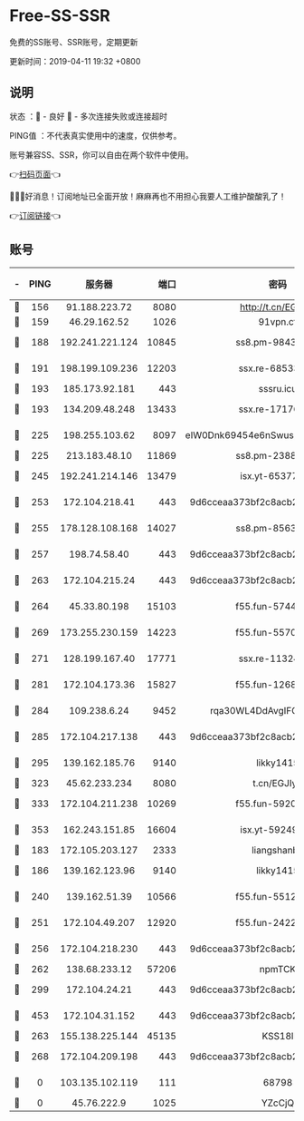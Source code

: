 # Free-SS-SSR

免费的SS账号、SSR账号，定期更新

更新时间：2019-04-11 19:32 +0800

## 说明

状态     ：🙂 - 良好 🙁 - 多次连接失败或连接超时

PING值   ：不代表真实使用中的速度，仅供参考。

账号兼容SS、SSR，你可以自由在两个软件中使用。

👉[扫码页面](https://liesauer.github.io/Free-SS-SSR/)👈

🎉🎉🎉好消息！订阅地址已全面开放！麻麻再也不用担心我要人工维护酸酸乳了！

👉[订阅链接](https://www.liesauer.net/yogurt/subscribe?ACCESS_TOKEN=DAYxR3mMaZAsaqUb)👈

## 账号

|-|PING|服务器|端口|密码|加密方式|区域|
|:----:|:----:|:-----:|-----:|:----:|:----:|:----:|
|🙂|156|91.188.223.72|8080|http://t.cn/EGJIyrl|rc4-md5|RU|
|🙂|159|46.29.162.52|1026|91vpn.cf|rc4-md5|RU|
|🙂|188|192.241.221.124|10845|ss8.pm-98432819|aes-256-cfb|US|
|🙂|191|198.199.109.236|12203|ssx.re-68533755|aes-256-cfb|US|
|🙂|193|185.173.92.181|443|sssru.icu|rc4-md5|RU|
|🙂|193|134.209.48.248|13433|ssx.re-17176856|aes-256-cfb|US|
|🙂|225|198.255.103.62|8097|eIW0Dnk69454e6nSwuspv9DmS201tQ0D|aes-256-cfb|US|
|🙂|225|213.183.48.10|11869|ss8.pm-23880741|rc4-md5|RU|
|🙂|245|192.241.214.146|13479|isx.yt-65377565|aes-256-cfb|US|
|🙂|253|172.104.218.41|443|9d6cceaa373bf2c8acb22e60b6a58be6|aes-256-cfb|US|
|🙂|255|178.128.108.168|14027|ss8.pm-85636166|aes-256-cfb|SG|
|🙂|257|198.74.58.40|443|9d6cceaa373bf2c8acb22e60b6a58be6|aes-256-cfb|US|
|🙂|263|172.104.215.24|443|9d6cceaa373bf2c8acb22e60b6a58be6|aes-256-cfb|US|
|🙂|264|45.33.80.198|15103|f55.fun-57444781|aes-256-cfb|US|
|🙂|269|173.255.230.159|14223|f55.fun-55707067|aes-256-cfb|US|
|🙂|271|128.199.167.40|17771|ssx.re-11324880|aes-256-cfb|SG|
|🙂|281|172.104.173.36|15827|f55.fun-12684352|aes-256-cfb|SG|
|🙂|284|109.238.6.24|9452|rqa30WL4DdAvgIFG6Fs3znzTa|aes-256-cfb|FR|
|🙂|285|172.104.217.138|443|9d6cceaa373bf2c8acb22e60b6a58be6|aes-256-cfb|US|
|🙂|295|139.162.185.76|9140|likky1415|aes-256-cfb|DE|
|🙂|323|45.62.233.234|8080|t.cn/EGJIyrl|rc4-md5|CA|
|🙂|333|172.104.211.238|10269|f55.fun-59209585|aes-256-cfb|US|
|🙂|353|162.243.151.85|16604|isx.yt-59249698|aes-256-cfb|US|
|🙂|183|172.105.203.127|2333|liangshanbo|chacha20|JP|
|🙂|186|139.162.123.96|9140|likky1415|aes-256-cfb|JP|
|🙂|240|139.162.51.39|10566|f55.fun-55124662|aes-256-cfb|SG|
|🙂|251|172.104.49.207|12920|f55.fun-24228907|aes-256-cfb|SG|
|🙂|256|172.104.218.230|443|9d6cceaa373bf2c8acb22e60b6a58be6|aes-256-cfb|US|
|🙂|262|138.68.233.12|57206|npmTCK|rc4-md5|US|
|🙂|299|172.104.24.21|443|9d6cceaa373bf2c8acb22e60b6a58be6|aes-256-cfb|US|
|🙂|453|172.104.31.152|443|9d6cceaa373bf2c8acb22e60b6a58be6|aes-256-cfb|US|
|🙁|263|155.138.225.144|45135|KSS18l|rc4-md5|US|
|🙁|268|172.104.209.198|443|9d6cceaa373bf2c8acb22e60b6a58be6|aes-256-cfb|US|
|🙁|0|103.135.102.119|111|68798|aes-256-cfb|HK|
|🙁|0|45.76.222.9|1025|YZcCjQ|rc4-md5|JP|

